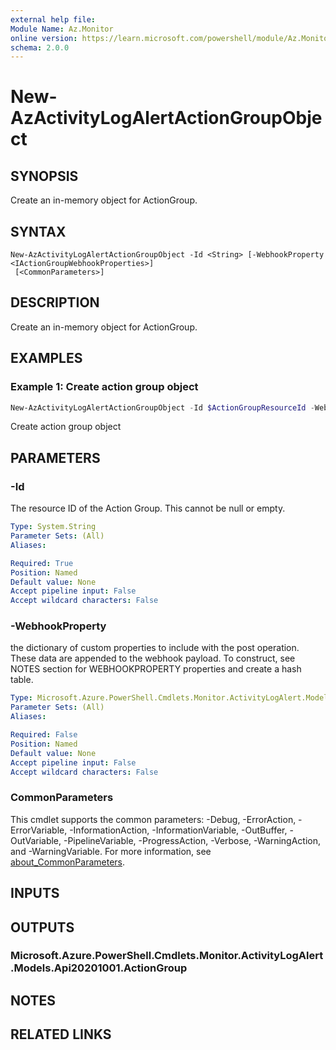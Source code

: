 ```yaml
---
external help file:
Module Name: Az.Monitor
online version: https://learn.microsoft.com/powershell/module/Az.Monitor/new-AzActivityLogAlertActionGroupObject
schema: 2.0.0
---
```


# New-AzActivityLogAlertActionGroupObject

## SYNOPSIS
Create an in-memory object for ActionGroup.

## SYNTAX

```
New-AzActivityLogAlertActionGroupObject -Id <String> [-WebhookProperty <IActionGroupWebhookProperties>]
 [<CommonParameters>]
```

## DESCRIPTION
Create an in-memory object for ActionGroup.

## EXAMPLES

### Example 1: Create action group object
```powershell
New-AzActivityLogAlertActionGroupObject -Id $ActionGroupResourceId -WebhookProperty @{"sampleWebhookProperty"="SamplePropertyValue"}
```

Create action group object

## PARAMETERS

### -Id
The resource ID of the Action Group.
This cannot be null or empty.

```yaml
Type: System.String
Parameter Sets: (All)
Aliases:

Required: True
Position: Named
Default value: None
Accept pipeline input: False
Accept wildcard characters: False
```

### -WebhookProperty
the dictionary of custom properties to include with the post operation.
These data are appended to the webhook payload.
To construct, see NOTES section for WEBHOOKPROPERTY properties and create a hash table.

```yaml
Type: Microsoft.Azure.PowerShell.Cmdlets.Monitor.ActivityLogAlert.Models.Api20201001.IActionGroupWebhookProperties
Parameter Sets: (All)
Aliases:

Required: False
Position: Named
Default value: None
Accept pipeline input: False
Accept wildcard characters: False
```

### CommonParameters
This cmdlet supports the common parameters: -Debug, -ErrorAction, -ErrorVariable, -InformationAction, -InformationVariable, -OutBuffer, -OutVariable, -PipelineVariable, -ProgressAction, -Verbose, -WarningAction, and -WarningVariable. For more information, see [about_CommonParameters](http://go.microsoft.com/fwlink/?LinkID=113216).

## INPUTS

## OUTPUTS

### Microsoft.Azure.PowerShell.Cmdlets.Monitor.ActivityLogAlert.Models.Api20201001.ActionGroup

## NOTES

## RELATED LINKS
